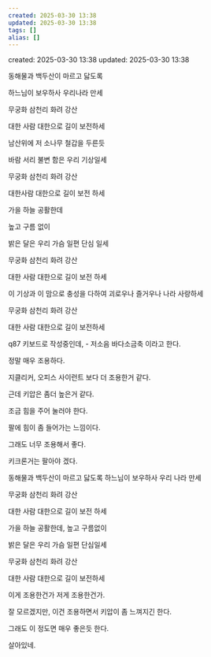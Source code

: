 ```yaml
---
created: 2025-03-30 13:38
updated: 2025-03-30 13:38
tags: []
alias: []
---
```


created: 2025-03-30 13:38
updated: 2025-03-30 13:38


동해물과 백두산이 마르고 닳도록 

하느님이 보우하사 우리나라 만세

무궁화 삼천리 화려 강산

대한 사람 대한으로 길이 보전하세

남산위에 저 소나무 철갑을 두른듯 

바람 서리 불변 함은 우리 기상일세

무궁화 삼천리 화려 강산

대한사람 대한으로 길이 보전 하세

가을 하늘 공활한데

높고 구름 없이

밝은 달은 우리 가슴 일편 단심 일세

무궁화 삼천리 화려 강산

대한 사람 대한으로 길이 보전 하세

이 기상과 이 맘으로 충성을 다하여 괴로우나 즐거우나 나라 사랑하세

무궁화 삼천리 화려 강산

대한 사람 대한으로 길이 보전하세



q87 키보드로 작성중인데, - 저소음 바다소금축 이라고 한다.

정말 매우 조용하다. 

지클리커, 오피스 사이런트 보다 더 조용한거 같다.

근데 키압은 좀더 높은거 같다. 

조금 힘을 주어 눌러야 한다.

팔에 힘이 좀 들어가는 느낌이다.

그래도 너무 조용해서 좋다. 

키크론거는 팔아야 겠다.

동해물과 백두산이 마르고 닳도록 하느님이 보우하사 우리 나라 만세

무궁화 삼천리 화려 강산

대한 사람 대한으로 길이 보전 하세

가을 하늘 공활한데, 높고 구름없이

밝은 달은 우리 가슴 일편 단심일세

무궁화 삼천리 화려 강산

대한 사람 대한으로 길이 보전하세


이게 조용한건가 저게 조용한건가.


잘 모르겠지만, 이건 조용하면서 키압이 좀 느껴지긴 한다.


그래도 이 정도면 매우 좋은듯 한다.

살아있네.




